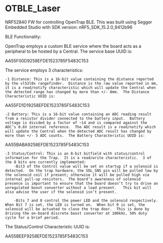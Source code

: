 # OTBLE_Laser
NRF52840 FW for controlling OpenTrap BLE.  This was built using Segger Embedded Studio with SDK version: nRF5_SDK_15.2.0_9412b96


BLE Functionality:

OpenTrap employs a custom BLE service where the board acts as a peripheral to be hosted by a Central.  The service base UUID is:

AA55F00D9258EFDE1523785F5483C153


The service employs 3 characteristics:

	-1 Distance: This is a 16-bit value containing the distance reported by the vl53l0x rangefinder.  Distance is the raw value reported in mm, it is a read/notify characteristic which will update the Central when the detected range has changed by more than +/- 8mm.  The Distance Characteristic UUID is:

AA55FD1D19258EFDE1523785F5483C153

	-2 Battery: This is a 16-bit value containing an ADC reading result from a resistor divider connected to the battery input.  Battery voltage is divided by a factor of ~14 and is compared against the ADC’s 0.6V internal reference.  The ADC result is a read/notify which will update the Central when the detected ADC result has changed by more than +/- 5 ADC counts.  The Battery Characteristic UUID is:

AA55BABA9258EFDE1523785F5483C153

	-3 Status/Control: This is an 8-bit bitfield with status/control information for the Trap.  It is a read/write characteristic.  3 of the 8 bits are currently implemented:
		-Bit3 of the Control value will be set on startup if a solenoid is detected.  On the trap hardware, the SOL_SNS pin will be pulled low by the solenoid coil if present; otherwise it will be pulled high via internal pull-up resistors.  The board’s awareness of solenoid presence is important to ensure that the board doesn’t try to drive an unregulated boost converter without a load present.   This bit will also advise the user if the solenoid isn’t present.  

		-Bits 7 and 0 control the power LED and the solenoid respectively.  When Bit 7 is set, the LED is turned on.  When bit 0 is set, the solenoid will be actuated to close the trap door.  This is done by driving the on-board discrete boost converter at 100kHz, 50% duty cycle for a brief period.  

The Status/Control Characteristic UUID is:

AA55BEEF9258EFDE1523785F5483C153
